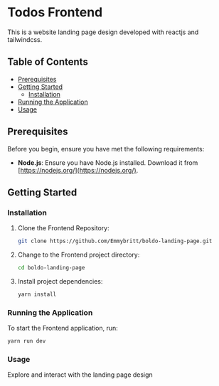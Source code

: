 # Todos Frontend

This is a website landing page design developed with reactjs and tailwindcss.

## Table of Contents

- [Prerequisites](#prerequisites)
- [Getting Started](#getting-started)
     - [Installation](#installation)
- [Running the Application](#running-the-application)
- [Usage](#usage)

## Prerequisites

Before you begin, ensure you have met the following requirements:

- **Node.js**: Ensure you have Node.js installed. Download it from [https://nodejs.org/](https://nodejs.org/).

## Getting Started

### Installation

1. Clone the Frontend Repository:

      ```bash
      git clone https://github.com/Emmybritt/boldo-landing-page.git
      ```

2. Change to the Frontend project directory:

      ```bash
      cd boldo-landing-page
      ```

3. Install project dependencies:
      ```bash
      yarn install
      ```

### Running the Application

To start the Frontend application, run:

```bash
yarn run dev
```

### Usage

Explore and interact with the landing page design
